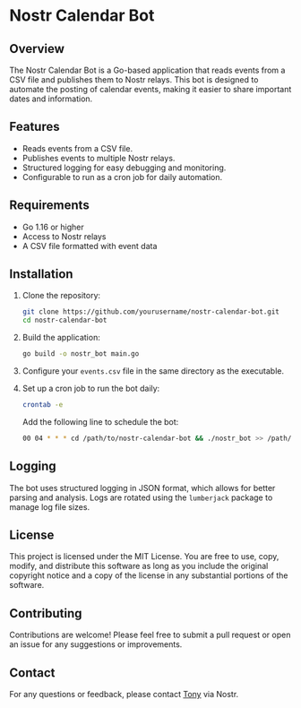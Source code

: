 # Nostr Calendar Bot

## Overview

The Nostr Calendar Bot is a Go-based application that reads events from a CSV file and publishes them to Nostr relays. This bot is designed to automate the posting of calendar events, making it easier to share important dates and information.

## Features

- Reads events from a CSV file.
- Publishes events to multiple Nostr relays.
- Structured logging for easy debugging and monitoring.
- Configurable to run as a cron job for daily automation.

## Requirements

- Go 1.16 or higher
- Access to Nostr relays
- A CSV file formatted with event data

## Installation

1. Clone the repository:
   ```bash
   git clone https://github.com/yourusername/nostr-calendar-bot.git
   cd nostr-calendar-bot
   ```

2. Build the application:
   ```bash
   go build -o nostr_bot main.go
   ```

3. Configure your `events.csv` file in the same directory as the executable.

4. Set up a cron job to run the bot daily:
   ```bash
   crontab -e
   ```
   Add the following line to schedule the bot:
   ```bash
   00 04 * * * cd /path/to/nostr-calendar-bot && ./nostr_bot >> /path/to/nostr_bot.log 2>&1
   ```

## Logging

The bot uses structured logging in JSON format, which allows for better parsing and analysis. Logs are rotated using the `lumberjack` package to manage log file sizes.

## License

This project is licensed under the MIT License. You are free to use, copy, modify, and distribute this software as long as you include the original copyright notice and a copy of the license in any substantial portions of the software.

## Contributing

Contributions are welcome! Please feel free to submit a pull request or open an issue for any suggestions or improvements.

## Contact

For any questions or feedback, please contact [Tony](https://njump.me/npub10awzknjg5r5lajnr53438ndcyjylgqsrnrtq5grs495v42qc6awsj45ys7) via Nostr.
